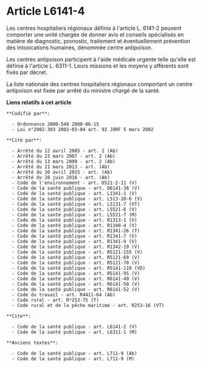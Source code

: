 # Article L6141-4

Les centres hospitaliers régionaux définis à l'article L. 6141-2 peuvent comporter une unité chargée de donner avis et
conseils spécialisés en matière de diagnostic, pronostic, traitement et éventuellement prévention des intoxications humaines,
dénommée centre antipoison.

Les centres antipoison participent à l'aide médicale urgente telle qu'elle est définie à l'article L. 6311-1. Leurs missions
et les moyens y afférents sont fixés par décret.

La liste nationale des centres hospitaliers régionaux comportant un centre antipoison est fixée par arrêté du ministre chargé
de la santé.

**Liens relatifs à cet article**

	**Codifié par**:

	  - Ordonnance 2000-548 2000-06-15
	  - Loi n°2002-303 2002-03-04 art. 92 JORF 5 mars 2002

	**Cité par**:

	  - Arrêté du 12 avril 2005 - art. 2 (Ab)
	  - Arrêté du 23 mars 2007 - art. 2 (Ab)
	  - Arrêté du 13 mars 2009 - art. 2 (Ab)
	  - Arrêté du 21 mars 2013 - art. (Ab)
	  - Arrêté du 30 avril 2015 - art. (Ab)
	  - Arrêté du 28 juin 2016 - art. (Ab)
	  - Code de l'environnement - art. D521-2-11 (V)
	  - Code de la santé publique - art. D6141-38 (V)
	  - Code de la santé publique - art. L1341-1 (V)
	  - Code de la santé publique - art. L513-10-6 (V)
	  - Code de la santé publique - art. L5131-7 (VT)
	  - Code de la santé publique - art. L5521-6 (V)
	  - Code de la santé publique - art. L5521-7 (M)
	  - Code de la santé publique - art. R1313-1 (V)
	  - Code de la santé publique - art. R1340-4 (V)
	  - Code de la santé publique - art. R1341-26 (T)
	  - Code de la santé publique - art. R1341-7 (V)
	  - Code de la santé publique - art. R1341-9 (V)
	  - Code de la santé publique - art. R1342-19 (V)
	  - Code de la santé publique - art. R5121-155 (V)
	  - Code de la santé publique - art. R5121-69 (V)
	  - Code de la santé publique - art. R5121-70 (V)
	  - Code de la santé publique - art. R5141-110 (VD)
	  - Code de la santé publique - art. R5141-95 (V)
	  - Code de la santé publique - art. R6141-49 (V)
	  - Code de la santé publique - art. R6141-50 (V)
	  - Code de la santé publique - art. R6141-52 (V)
	  - Code du travail - art. R4411-64 (Ab)
	  - Code rural - art. R*253-75 (T)
	  - Code rural et de la pêche maritime - art. R253-16 (VT)

	**Cite**:

	  - Code de la santé publique - art. L6141-2 (V)
	  - Code de la santé publique - art. L6311-1 (M)

	**Anciens textes**:

	  - Code de la santé publique - art. L711-9 (Ab)
	  - Code de la santé publique - art. L711-9 (M)
